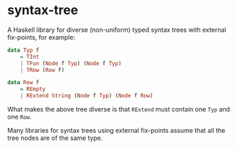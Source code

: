 # syntax-tree

A Haskell library for diverse (non-uniform) typed syntax trees with external fix-points, for example:

```Haskell
data Typ f
    = TInt
    | TFun (Node f Typ) (Node f Typ)
    | TRow (Row f)

data Row f
    = REmpty
    | RExtend String (Node f Typ) (Node f Row)
```

What makes the above tree diverse is that `RExtend` must contain one `Typ` and one `Row`.

Many libraries for syntax trees using external fix-points assume that all the tree nodes are of the same type.
